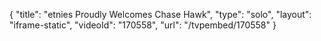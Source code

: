 {
    "title": "etnies Proudly Welcomes Chase Hawk",
    "type": "solo",
    "layout": "iframe-static",
    "videoId": "170558",
    "url": "\/tvpembed\/170558"
}